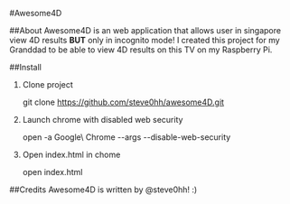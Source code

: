 #Awesome4D

##About
Awesome4D is an web application that allows user in singapore view 4D results **BUT** only in incognito mode!
I created this project for my Granddad to be able to view 4D results on this TV on my Raspberry Pi.

##Install

1) Clone project

    git clone https://github.com/steve0hh/awesome4D.git

2) Launch chrome with disabled web security

    open -a Google\ Chrome --args --disable-web-security

3) Open index.html in chome

    open index.html

##Credits
Awesome4D is written by @steve0hh! :)
